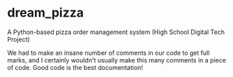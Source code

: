 # dream_pizza
A Python-based pizza order management system (High School Digital Tech Project)

We had to make an insane number of comments in our code to get full marks, and I certainly wouldn't usually make this many comments in a piece of code. Good code is the best documentation!

